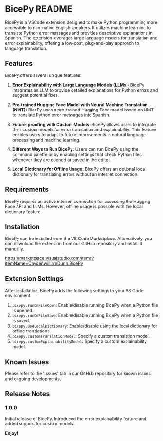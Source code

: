 # BicePy README

BicePy is a VSCode extension designed to make Python programming more accessible to non-native English speakers. It utilizes machine learning to translate Python error messages and provides descriptive explanations in Spanish. The extension leverages large language models for translation and error explainability, offering a low-cost, plug-and-play approach to language translation.

## Features

BicePy offers several unique features:

1. **Error Explainability with Large Language Models (LLMs):** BicePy integrates an LLM to provide detailed explanations for Python errors and suggest potential fixes.

2. **Pre-trained Hugging Face Model with Neural Machine Translation (NMT):** BicePy uses a pre-trained Hugging Face model based on NMT to translate Python error messages into Spanish. 

3. **Future-proofing with Custom Models:** BicePy allows users to integrate their custom models for error translation and explainability. This feature enables users to adapt to future improvements in natural language processing and machine learning.

4. **Different Ways to Run BicePy:** Users can run BicePy using the command palette or by enabling settings that check Python files whenever they are opened or saved in the editor.

5. **Local Dictionary for Offline Usage:** BicePy offers an optional local dictionary for translating errors without an internet connection.

## Requirements

BicePy requires an active internet connection for accessing the Hugging Face API and LLMs. However, offline usage is possible with the local dictionary feature.

## Installation

BicePy can be installed from the VS Code Marketplace. Alternatively, you can download the extension from our GitHub repository and install it manually.

https://marketplace.visualstudio.com/items?itemName=CaydenwilliamDunn.BicePy

## Extension Settings

After installation, BicePy adds the following settings to your VS Code environment:

1. `bicepy.runOnFileOpen`: Enable/disable running BicePy when a Python file is opened.
2. `bicepy.runOnFileSave`: Enable/disable running BicePy when a Python file is saved.
3. `bicepy.useLocalDictionary`: Enable/disable using the local dictionary for offline translations.
4. `bicepy.customTranslationModel`: Specify a custom translation model.
5. `bicepy.customExplainabilityModel`: Specify a custom explainability model.

## Known Issues

Please refer to the 'Issues' tab in our GitHub repository for known issues and ongoing developments.

## Release Notes

### 1.0.0

Initial release of BicePy.
Introduced the error explainability feature and added support for custom models.

**Enjoy!**